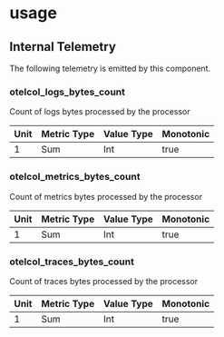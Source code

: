 [comment]: <> (Code generated by mdatagen. DO NOT EDIT.)

# usage

## Internal Telemetry

The following telemetry is emitted by this component.

### otelcol_logs_bytes_count

Count of logs bytes processed by the processor

| Unit | Metric Type | Value Type | Monotonic |
| ---- | ----------- | ---------- | --------- |
| 1 | Sum | Int | true |

### otelcol_metrics_bytes_count

Count of metrics bytes processed by the processor

| Unit | Metric Type | Value Type | Monotonic |
| ---- | ----------- | ---------- | --------- |
| 1 | Sum | Int | true |

### otelcol_traces_bytes_count

Count of traces bytes processed by the processor

| Unit | Metric Type | Value Type | Monotonic |
| ---- | ----------- | ---------- | --------- |
| 1 | Sum | Int | true |
